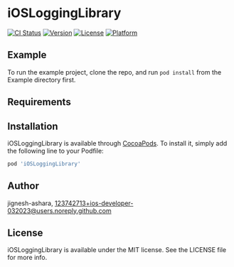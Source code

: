 # iOSLoggingLibrary

[![CI Status](https://img.shields.io/travis/jignesh-ashara/iOSLoggingLibrary.svg?style=flat)](https://travis-ci.org/jignesh-ashara/iOSLoggingLibrary)
[![Version](https://img.shields.io/cocoapods/v/iOSLoggingLibrary.svg?style=flat)](https://cocoapods.org/pods/iOSLoggingLibrary)
[![License](https://img.shields.io/cocoapods/l/iOSLoggingLibrary.svg?style=flat)](https://cocoapods.org/pods/iOSLoggingLibrary)
[![Platform](https://img.shields.io/cocoapods/p/iOSLoggingLibrary.svg?style=flat)](https://cocoapods.org/pods/iOSLoggingLibrary)

## Example

To run the example project, clone the repo, and run `pod install` from the Example directory first.

## Requirements

## Installation

iOSLoggingLibrary is available through [CocoaPods](https://cocoapods.org). To install
it, simply add the following line to your Podfile:

```ruby
pod 'iOSLoggingLibrary'
```

## Author

jignesh-ashara, 123742713+ios-developer-032023@users.noreply.github.com

## License

iOSLoggingLibrary is available under the MIT license. See the LICENSE file for more info.
